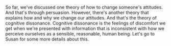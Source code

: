 So far, we've discussed one theory of how to change someone's attitudes. And
that's through persuasion. However, there's another theory that explains how
and why we change our attitudes. And that's the theory of cognitive dissonance.
Cognitive dissonance is the feelings of discomfort we get when we're presented
with information that is inconsistent with how we perceive ourselves as a
sensible, reasonable, human being. Let's go to Susan for some more details
about this.
